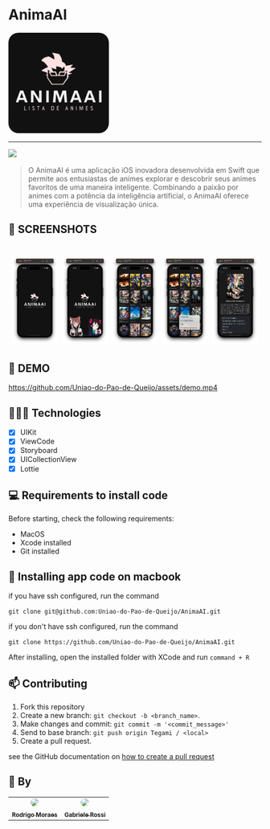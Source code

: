 # AnimaAI

<img width="200" style="border-radius:10%;" src="./assets/logo.png">

<hr>

<img src="https://img.shields.io/badge/Swift-FA7343?style=for-the-badge&logo=swift&logoColor=white">

> O AnimaAI é uma aplicação iOS inovadora desenvolvida em Swift que permite aos entusiastas de animes explorar e descobrir seus animes favoritos de uma maneira inteligente. Combinando a paixão por animes com a potência da inteligência artificial, o AnimaAI oferece uma experiência de visualização única.

## 💼 SCREENSHOTS

<h1 align="center">
  <img alt="Notes Splash" src="./assets/screen_one.png" width="18.5%">
  <img alt="Notes Page" src="./assets/screen_two.png" width="18.5%">
  <img alt="Sobre Page" src="./assets/screen_three.png" width="18.5%">
  <img alt="Note Page" src="./assets/screen_four.png" width="18.5%">
  <img alt="Settings Page" src="./assets/screen_five.png" width="18.5%">
</h1>

## 🎥 DEMO

https://github.com/Uniao-do-Pao-de-Queijo/assets/demo.mp4

## 👩🏾‍💻 Technologies

- [x] UIKit
- [x] ViewCode
- [x] Storyboard
- [x] UICollectionView
- [x] Lottie

## 💻 Requirements to install code

Before starting, check the following requirements:

- MacOS
- Xcode installed
- Git installed

## 🚀 Installing app code on macbook

if you have ssh configured, run the command

```
git clone git@github.com:Uniao-do-Pao-de-Queijo/AnimaAI.git
```

if you don't have ssh configured, run the command

```
git clone https://github.com/Uniao-do-Pao-de-Queijo/AnimaAI.git
```

After installing, open the installed folder with XCode and run `command + R`

## 📫 Contributing

1. Fork this repository
2. Create a new branch: `git checkout -b <branch_name>`.
3. Make changes and commit: `git commit -m '<commit_message>'`
4. Send to base branch: `git push origin Tegami / <local>`
5. Create a pull request.

see the GitHub documentation on [how to create a pull request](https://help.github.com/en/github/collaborating-with-issues-and-pull-requests/creating-a-pull-request)

## 🤝 By

<table>
  <tr>
    <td align="center">
      <a href="https://github.com/rod-moraes">
        <img src="https://github.com/rod-moraes.png" style="border-radius:50%;" width="100px;"/><br>
        <sub>
          <b>Rodrigo Moraes</b>
        </sub>
      </a>
    </td>
    <td align="center">
      <a href="https://github.com/gabsrossi">
        <img src="https://github.com/gabsrossi.png" style="border-radius:50%;"  width="100px;"/><br>
        <sub>
          <b>Gabriele Rossi</b>
        </sub>
      </a>
    </td>
  </tr>
</table>
